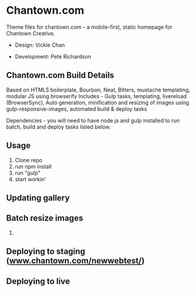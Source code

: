 # Chantown.com
Theme files for chantown.com - a mobile-first, static homepage for Chantown Creative.

- Design:  Vickie Chan

- Development: Pete Richardson


## Chantown.com Build Details
Based on HTML5 boilerplate, Bourbon, Neat, Bitters, mustache templating, modular JS using browserify
Includes - Gulp tasks, templating, livereload (BrowserSync), Auto generation, minification and resizing of images using gulp-responsive-images, automated build & deploy tasks

Dependencies - you will need to have node.js and gulp installed to run batch, build and deploy tasks listed below.

## Usage

1. Clone repo
2. run npm install
3. run "gulp"
4. start workin' 


## Updating gallery 


## Batch resize images

1. 


## Deploying to staging   (www.chantown.com/newwebtest/)


## Deploying to live 


